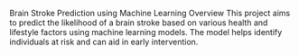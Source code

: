 Brain Stroke Prediction using Machine Learning
Overview
This project aims to predict the likelihood of a brain stroke based on various health and lifestyle factors using machine learning models. The model helps identify individuals at risk and can aid in early intervention.
